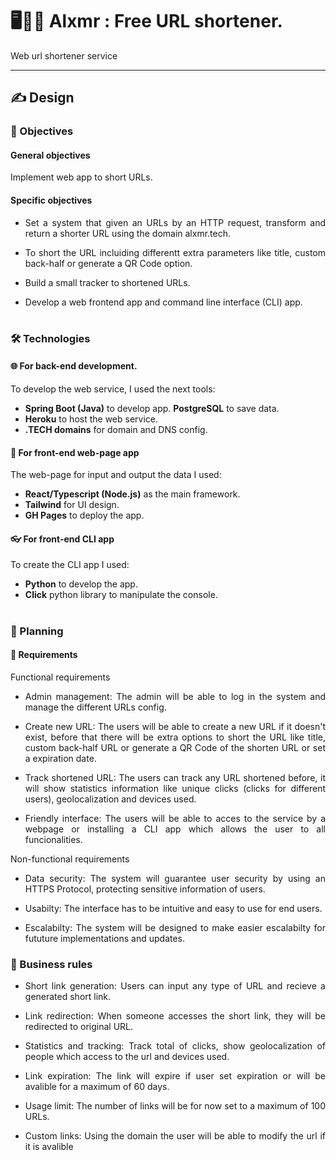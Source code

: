 # 🖥️🏄‍♀️ Alxmr : Free URL shortener. 
Web url shortener service

<hr>


## ✍️ Design 

### 🏹 Objectives

#### General objectives
Implement web app to short URLs.

#### Specific objectives

- <p align="justify"> Set a system that given an URLs by an HTTP request, transform and return a shorter URL  using the domain alxmr.tech. </p>
  
- <p align="justify"> To short the URL incluiding differentt extra parameters like title, custom back-half or generate a QR Code option. </p>

- <p align="justify"> Build a small tracker to shortened URLs.</p>
  
- <p align="justify"> Develop a web frontend app and command line interface (CLI) app. </p>
  
# 

### 🛠️ Technologies

  #### 🌐 For back-end development.
  
  To develop the web service, I used the next tools:
  - **Spring Boot (Java)** to develop app.
   **PostgreSQL** to save data.
  - **Heroku** to host the web service.
  - **.TECH domains** for domain and DNS config.
  
  #### 🎨 For front-end web-page app
  
  The web-page for input and output the data I used:
  - **React/Typescript (Node.js)** as the main framework.
  - **Tailwind** for UI design.
  - **GH Pages** to deploy the  app.
  
  #### 👓 For front-end CLI app
  
  To create the CLI app I used:
  - **Python** to develop the app.
  - **Click** python library to manipulate the console.

#

### 📆 Planning

  #### 🎯 **Requirements**

  Functional requirements
  
  
  - <p align="justify"> Admin management: The admin will be able to log in the system and manage the different URLs config.</p>
    
  - <p align="justify"> Create new URL: The users will be able to create a new URL if it doesn't exist, before that there will be extra options to short the URL like title, custom back-half URL or generate a QR Code of the shorten URL or set a expiration date.  </p>
  

  - <p align="justify"> Track shortened URL: The users can track any URL shortened before, it will show statistics information like unique clicks (clicks for different users), geolocalization and devices used.</p>

  - <p align="justify"> Friendly interface: The users will be able to acces to the service by a webpage or installing a CLI app which allows the user to all funcionalities. </p>
 
  Non-functional requirements
  
  - <p align="justify"> Data security: The system will guarantee user security by using an HTTPS Protocol, protecting sensitive information of users. </p>
    
  - <p align="justify"> Usabilty: The interface has to be intuitive and easy to use for end users. </p>
    
  - <p align="justify"> Escalabilty: The system will be designed to make easier escalabilty for fututure implementations and updates. </p>

### 💼 Business rules

  - <p align="justify"> Short link generation: Users can input any type of URL and recieve a generated short link.</p>
  
  - <p align="justify"> Link redirection: When someone accesses the short link, they will be redirected to original URL.</p>
  
  - <p align="justify"> Statistics and tracking: Track total of clicks, show geolocalization of people which access to the url and devices used. </p>

  - <p align="justify"> Link expiration: The link will expire if user set expiration or will be avalible for a maximum of 60 days. </p>
  
  - <p align="justify"> Usage limit: The number of links will be for now set to a maximum of 100 URLs. </p>

  - <p align="justify"> Custom links: Using the domain the user will be able to modify the url if it is avalible </p>

